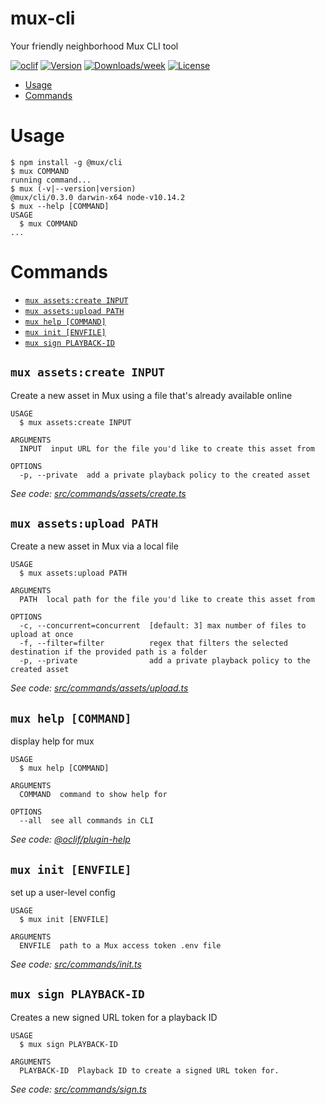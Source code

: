 # mux-cli

Your friendly neighborhood Mux CLI tool

[![oclif](https://img.shields.io/badge/cli-oclif-brightgreen.svg)](https://oclif.io)
[![Version](https://img.shields.io/npm/v/mux-cli.svg)](https://npmjs.org/package/@mux/cli)
[![Downloads/week](https://img.shields.io/npm/dw/mux-cli.svg)](https://npmjs.org/package/@mux/cli)
[![License](https://img.shields.io/npm/l/mux-cli.svg)](https://github.com/muxinc/cli/blob/master/package.json)

<!-- toc -->

- [Usage](#usage)
- [Commands](#commands)
  <!-- tocstop -->

# Usage

<!-- usage -->

```sh-session
$ npm install -g @mux/cli
$ mux COMMAND
running command...
$ mux (-v|--version|version)
@mux/cli/0.3.0 darwin-x64 node-v10.14.2
$ mux --help [COMMAND]
USAGE
  $ mux COMMAND
...
```

<!-- usagestop -->

# Commands

<!-- commands -->

- [`mux assets:create INPUT`](#mux-assetscreate-input)
- [`mux assets:upload PATH`](#mux-assetsupload-path)
- [`mux help [COMMAND]`](#mux-help-command)
- [`mux init [ENVFILE]`](#mux-init-envfile)
- [`mux sign PLAYBACK-ID`](#mux-sign-playback-id)

## `mux assets:create INPUT`

Create a new asset in Mux using a file that's already available online

```
USAGE
  $ mux assets:create INPUT

ARGUMENTS
  INPUT  input URL for the file you'd like to create this asset from

OPTIONS
  -p, --private  add a private playback policy to the created asset
```

_See code: [src/commands/assets/create.ts](https://github.com/muxinc/cli/blob/v0.3.0/src/commands/assets/create.ts)_

## `mux assets:upload PATH`

Create a new asset in Mux via a local file

```
USAGE
  $ mux assets:upload PATH

ARGUMENTS
  PATH  local path for the file you'd like to create this asset from

OPTIONS
  -c, --concurrent=concurrent  [default: 3] max number of files to upload at once
  -f, --filter=filter          regex that filters the selected destination if the provided path is a folder
  -p, --private                add a private playback policy to the created asset
```

_See code: [src/commands/assets/upload.ts](https://github.com/muxinc/cli/blob/v0.3.0/src/commands/assets/upload.ts)_

## `mux help [COMMAND]`

display help for mux

```
USAGE
  $ mux help [COMMAND]

ARGUMENTS
  COMMAND  command to show help for

OPTIONS
  --all  see all commands in CLI
```

_See code: [@oclif/plugin-help](https://github.com/oclif/plugin-help/blob/v2.1.6/src/commands/help.ts)_

## `mux init [ENVFILE]`

set up a user-level config

```
USAGE
  $ mux init [ENVFILE]

ARGUMENTS
  ENVFILE  path to a Mux access token .env file
```

_See code: [src/commands/init.ts](https://github.com/muxinc/cli/blob/v0.3.0/src/commands/init.ts)_

## `mux sign PLAYBACK-ID`

Creates a new signed URL token for a playback ID

```
USAGE
  $ mux sign PLAYBACK-ID

ARGUMENTS
  PLAYBACK-ID  Playback ID to create a signed URL token for.
```

_See code: [src/commands/sign.ts](https://github.com/muxinc/cli/blob/v0.3.0/src/commands/sign.ts)_

<!-- commandsstop -->

